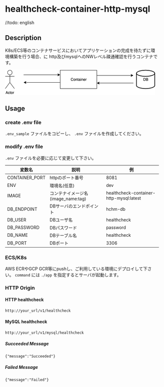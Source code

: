 # healthcheck-container-http-mysql
//todo: english

## Description
K8s/ECS等のコンテナサービスにおいてアプリケーションの完成を待たずに環境構築を行う場合、に
http及びmysqlへのNWレベル疎通確認を行うコンテナです。

![](./.doc/hchm.png)

## Usage
### create .env file
`.env_sample` ファイルをコピーし、 `.env` ファイルを作成してください。

### modify .env file
`.env` ファイルを必要に応じて変更して下さい。

変数名|説明|例
----|----|----
CONTAINER_PORT|httpのポート番号|8081
ENV|環境名(任意)|dev
IMAGE|コンテナイメージ名(image_name:tag)|healthcheck-container-http-mysql:latest
DB_ENDPOINT|DBサーバのエンドポイント|hchm-db
DB_USER|DBユーザ名|healthcheck
DB_PASSWORD|DBパスワード|password
DB_NAME|DBテーブル名|healthcheck
DB_PORT|DBポート|3306

### ECS/K8s
AWS ECRやGCP GCR等にpushし、ご利用している環境にデプロイして下さい。
`command` には `./app` を指定するとサーバが起動します。

### HTTP Origin
#### HTTP healthcheck
`http://your_url/v1/healthcheck`

#### MySQL healthcheck
`http://your_url/v1/mysql/healthcheck`

##### Succeeded Message
`{"message":"Succeeded"}`

##### Failed Message
`{"message":"Failed"}`
